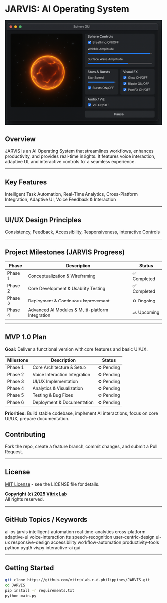 # JARVIS: AI Operating System

<img src="https://raw.githubusercontent.com/VitrixLab-R-D-Philippines/JARVIS/63e36a8aa13fdfb4a04491af5156329bd1acf8d6/JARVIS%20tager%20GUI.png" alt="JARVIS GUI" width="540">

## Overview

JARVIS is an AI Operating System that streamlines workflows, enhances productivity, and provides real-time insights. It features voice interaction, adaptive UI, and interactive controls for a seamless experience.

---

## Key Features

Intelligent Task Automation, Real-Time Analytics, Cross-Platform Integration, Adaptive UI, Voice Feedback & Interaction

---

## UI/UX Design Principles

Consistency, Feedback, Accessibility, Responsiveness, Interactive Controls

---

## Project Milestones (JARVIS Progress)

| Phase   | Description                               | Status        |
|---------|-------------------------------------------|---------------|
| Phase 1 | Conceptualization & Wireframing           | ✅ Completed  |
| Phase 2 | Core Development & Usability Testing      | ✅ Completed  |
| Phase 3 | Deployment & Continuous Improvement       | ⚙️ Ongoing   |
| Phase 4 | Advanced AI Modules & Multi-platform Integration | 🔜 Upcoming |

---

## MVP 1.0 Plan

**Goal:** Deliver a functional version with core features and basic UI/UX.

| Milestone | Description                      | Status        |
|-----------|----------------------------------|---------------|
| Phase 1   | Core Architecture & Setup        | ⚙️ Pending    |
| Phase 2   | Voice Interaction Integration    | ⚙️ Pending    |
| Phase 3   | UI/UX Implementation             | ⚙️ Pending    |
| Phase 4   | Analytics & Visualization        | ⚙️ Pending    |
| Phase 5   | Testing & Bug Fixes              | ⚙️ Pending    |
| Phase 6   | Deployment & Documentation       | ⚙️ Pending    |

**Priorities:** Build stable codebase, implement AI interactions, focus on core UI/UX, prepare documentation.

## Contributing

Fork the repo, create a feature branch, commit changes, and submit a Pull Request.

---

## License

[MIT License](LICENSE) - see the LICENSE file for details.

**Copyright (c) 2025 [Vitrix Lab](https://fb.com/vitrixlabph)**  
All rights reserved.

---

## GitHub Topics / Keywords

ai-os jarvis intelligent-automation real-time-analytics cross-platform adaptive-ui voice-interaction tts speech-recognition user-centric-design ui-ux responsive-design accessibility workflow-automation productivity-tools python pyqt5 vispy interactive-ai gui

---

## Getting Started

```bash
git clone https://github.com/vitrixlab-r-d-philippines/JARVIS.git
cd JARVIS
pip install -r requirements.txt
python main.py
